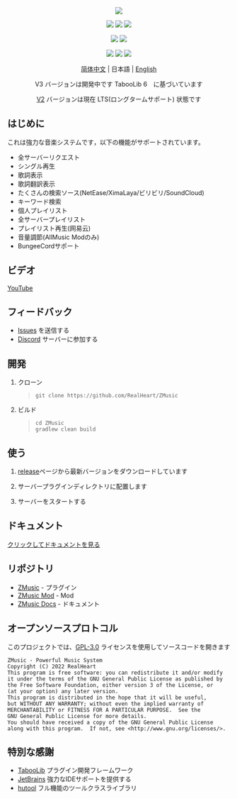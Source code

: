 <div align="center">

![][banner]

![][java]
![][kotlin]
![][tested-versions]

![][players]
![][servers]

![][releases]
![][downloads]
![][license]

[简体中文](README.md) | 日本語 | [English](README_EN.md)

V3 バージョンは開発中です TabooLib 6　に基づいています

[V2](../../tree/v2) バージョンは現在 LTS(ロングタームサポート) 状態です

</div>

## はじめに

これは強力な音楽システムです，以下の機能がサポートされています。

* 全サーバーリクエスト
* シングル再生
* 歌詞表示
* 歌詞翻訳表示
* たくさんの検索ソース(NetEase/XimaLaya/ビリビリ/SoundCloud)
* キーワード検索
* 個人プレイリスト
* 全サーバープレイリスト
* プレイリスト再生(网易云)
* 音量調節(AllMusic Modのみ)
* BungeeCordサポート

## ビデオ

[YouTube](https://youtu.be/B1RNNwE_MGE)

## フィードバック

*  [Issues](../../issues) を送信する
*  [Discord](https://discord.gg/twQgJNufYn) サーバーに参加する

## 開発

1. クローン

   > ```shell
   > git clone https://github.com/RealHeart/ZMusic
   > ```

2. ビルド

   > ```shell
   > cd ZMusic
   > gradlew clean build
   > ```

## 使う

1. [release](../../releases)ページから最新バージョンをダウンロードしています

2. サーバープラグインディレクトリに配置します

3. サーバーをスタートする

## ドキュメント

[クリックしてドキュメントを見る](https://m.zplu.cc/)

## リポジトリ

* [ZMusic](https://github.com/RealHeart/ZMusic) - プラグイン
* [ZMusic Mod](https://github.com/RealHeart/ZMusic-Mod) - Mod
* [ZMusic Docs](https://github.com/RealHeart/ZMusic-Docs) - ドキュメント

## オープンソースプロトコル

このプロジェクトでは、[GPL-3.0](LICENSE) ライセンスを使用してソースコードを開きます

```text
ZMusic - Powerful Music System
Copyright (C) 2022 RealHeart
This program is free software: you can redistribute it and/or modify
it under the terms of the GNU General Public License as published by
the Free Software Foundation, either version 3 of the License, or
(at your option) any later version.
This program is distributed in the hope that it will be useful,
but WITHOUT ANY WARRANTY; without even the implied warranty of
MERCHANTABILITY or FITNESS FOR A PARTICULAR PURPOSE.  See the
GNU General Public License for more details.
You should have received a copy of the GNU General Public License
along with this program.  If not, see <http://www.gnu.org/licenses/>.
```

## 特別な感謝

* [TabooLib](https://github.com/TabooLib/TabooLib) プラグイン開発フレームワーク
* [JetBrains](https://www.jetbrains.com/zh-cn/) 強力なIDEサポートを提供する
* [hutool](https://hutool.cn/) フル機能のツールクラスライブラリ

[banner]: https://socialify.git.ci/RealHeart/ZMusic/image?description=1&forks=1&issues=1&language=1&name=1&owner=1&pulls=1&stargazers=1&theme=Light

[java]: https://img.shields.io/badge/java-17-blue?style=for-the-badge

[kotlin]: https://img.shields.io/badge/kotlin-1.6.21-blue?style=for-the-badge

[license]: https://img.shields.io/github/license/RealHeart/ZMusic?style=for-the-badge

[players]: https://img.shields.io/bstats/players/7291?label=bukkit-players&style=for-the-badge

[servers]: https://img.shields.io/bstats/servers/7291?label=bukkit-servers&style=for-the-badge

[tested-versions]: https://img.shields.io/spiget/tested-versions/83027?style=for-the-badge

[releases]: https://img.shields.io/github/v/release/RealHeart/ZMusic?style=for-the-badge

[downloads]: https://img.shields.io/github/downloads/RealHeart/ZMusic/total?style=for-the-badge
